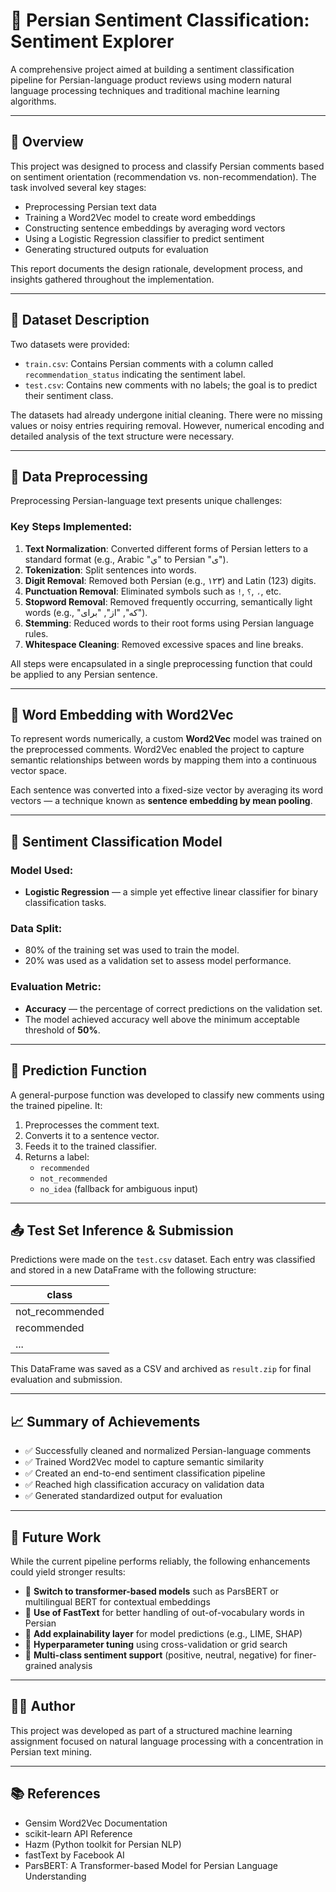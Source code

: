 # 💬 Persian Sentiment Classification: Sentiment Explorer

A comprehensive project aimed at building a sentiment classification pipeline for Persian-language product reviews using modern natural language processing techniques and traditional machine learning algorithms.

---

## 🧾 Overview

This project was designed to process and classify Persian comments based on sentiment orientation (recommendation vs. non-recommendation). The task involved several key stages:

- Preprocessing Persian text data
- Training a Word2Vec model to create word embeddings
- Constructing sentence embeddings by averaging word vectors
- Using a Logistic Regression classifier to predict sentiment
- Generating structured outputs for evaluation

This report documents the design rationale, development process, and insights gathered throughout the implementation.

---

## 📁 Dataset Description

Two datasets were provided:

- `train.csv`: Contains Persian comments with a column called `recommendation_status` indicating the sentiment label.
- `test.csv`: Contains new comments with no labels; the goal is to predict their sentiment class.

The datasets had already undergone initial cleaning. There were no missing values or noisy entries requiring removal. However, numerical encoding and detailed analysis of the text structure were necessary.

---

## 🔄 Data Preprocessing

Preprocessing Persian-language text presents unique challenges:

### Key Steps Implemented:

1. **Text Normalization**: Converted different forms of Persian letters to a standard format (e.g., Arabic "ي" to Persian "ی").
2. **Tokenization**: Split sentences into words.
3. **Digit Removal**: Removed both Persian (e.g., ۱۲۳) and Latin (123) digits.
4. **Punctuation Removal**: Eliminated symbols such as `!`, `؟`, `،`, etc.
5. **Stopword Removal**: Removed frequently occurring, semantically light words (e.g., "که", "از", "برای").
6. **Stemming**: Reduced words to their root forms using Persian language rules.
7. **Whitespace Cleaning**: Removed excessive spaces and line breaks.

All steps were encapsulated in a single preprocessing function that could be applied to any Persian sentence.

---

## 🔡 Word Embedding with Word2Vec

To represent words numerically, a custom **Word2Vec** model was trained on the preprocessed comments. Word2Vec enabled the project to capture semantic relationships between words by mapping them into a continuous vector space.

Each sentence was converted into a fixed-size vector by averaging its word vectors — a technique known as **sentence embedding by mean pooling**.

---

## 🧠 Sentiment Classification Model

### Model Used:
- **Logistic Regression** — a simple yet effective linear classifier for binary classification tasks.

### Data Split:
- 80% of the training set was used to train the model.
- 20% was used as a validation set to assess model performance.

### Evaluation Metric:
- **Accuracy** — the percentage of correct predictions on the validation set.
- The model achieved accuracy well above the minimum acceptable threshold of **50%**.

---

## 🧪 Prediction Function

A general-purpose function was developed to classify new comments using the trained pipeline. It:

1. Preprocesses the comment text.
2. Converts it to a sentence vector.
3. Feeds it to the trained classifier.
4. Returns a label:  
   - `recommended`  
   - `not_recommended`  
   - `no_idea` (fallback for ambiguous input)

---

## 📤 Test Set Inference & Submission

Predictions were made on the `test.csv` dataset. Each entry was classified and stored in a new DataFrame with the following structure:

| class           |
|-----------------|
| not_recommended |
| recommended     |
| ...             |

This DataFrame was saved as a CSV and archived as `result.zip` for final evaluation and submission.

---

## 📈 Summary of Achievements

- ✅ Successfully cleaned and normalized Persian-language comments
- ✅ Trained Word2Vec model to capture semantic similarity
- ✅ Created an end-to-end sentiment classification pipeline
- ✅ Reached high classification accuracy on validation data
- ✅ Generated standardized output for evaluation

---

## 🚀 Future Work

While the current pipeline performs reliably, the following enhancements could yield stronger results:

- 📌 **Switch to transformer-based models** such as ParsBERT or multilingual BERT for contextual embeddings
- 📌 **Use of FastText** for better handling of out-of-vocabulary words in Persian
- 📌 **Add explainability layer** for model predictions (e.g., LIME, SHAP)
- 📌 **Hyperparameter tuning** using cross-validation or grid search
- 📌 **Multi-class sentiment support** (positive, neutral, negative) for finer-grained analysis

---

## 👨‍💻 Author

This project was developed as part of a structured machine learning assignment focused on natural language processing with a concentration in Persian text mining.

---

## 📚 References

- Gensim Word2Vec Documentation  
- scikit-learn API Reference  
- Hazm (Python toolkit for Persian NLP)  
- fastText by Facebook AI  
- ParsBERT: A Transformer-based Model for Persian Language Understanding

